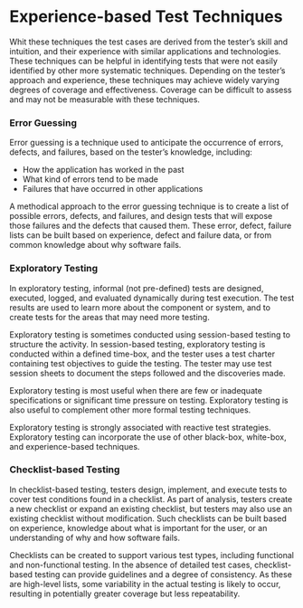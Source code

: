 # Experience-based Test Techniques

Whit these techniques the test cases are derived from the tester’s skill and intuition, and their experience with similar 
applications and technologies. These techniques can be helpful in identifying tests that were not 
easily identified by other more systematic techniques. Depending on the tester’s approach and experience, 
these techniques may achieve widely varying degrees of coverage and effectiveness. 
Coverage can be difficult to assess and may not be measurable with these techniques.

### Error Guessing

Error guessing is a technique used to anticipate the occurrence of errors, defects, and failures, based on
the tester’s knowledge, including: 

- How the application has worked in the past 
- What kind of errors tend to be made 
- Failures that have occurred in other applications

A methodical approach to the error guessing technique is to create a list of possible errors, defects, and
failures, and design tests that will expose those failures and the defects that caused them. These error,
defect, failure lists can be built based on experience, defect and failure data, or from common knowledge
about why software fails. 


### Exploratory Testing 

In exploratory testing, informal (not pre-defined) tests are designed, executed, logged, and evaluated
dynamically during test execution. The test results are used to learn more about the component or
system, and to create tests for the areas that may need more testing.

Exploratory testing is sometimes conducted using session-based testing to structure the activity. In
session-based testing, exploratory testing is conducted within a defined time-box, and the tester uses a
test charter containing test objectives to guide the testing. The tester may use test session sheets to
document the steps followed and the discoveries made.

Exploratory testing is most useful when there are few or inadequate specifications or significant time
pressure on testing. Exploratory testing is also useful to complement other more formal testing
techniques.

Exploratory testing is strongly associated with reactive test strategies. Exploratory
testing can incorporate the use of other black-box, white-box, and experience-based techniques. 

### Checklist-based Testing 

In checklist-based testing, testers design, implement, and execute tests to cover test conditions found in a
checklist. As part of analysis, testers create a new checklist or expand an existing checklist, but testers
may also use an existing checklist without modification. Such checklists can be built based on
experience, knowledge about what is important for the user, or an understanding of why and how
software fails.

Checklists can be created to support various test types, including functional and non-functional testing. In
the absence of detailed test cases, checklist-based testing can provide guidelines and a degree of
consistency. As these are high-level lists, some variability in the actual testing is likely to occur, resulting
in potentially greater coverage but less repeatability. 


